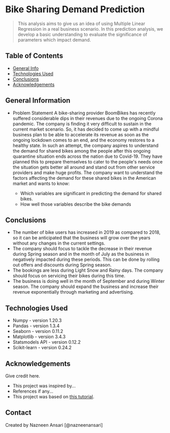 # Bike Sharing Demand Prediction
>  This analysis aims to give us an idea of using Multiple Linear Regression in a real business scenario. In this prediction analysis, we develop a basic understanding to evaluate the significance of parameters which impact demand.


## Table of Contents
* [General Info](#general-information)
* [Technologies Used](#technologies-used)
* [Conclusions](#conclusions)
* [Acknowledgements](#acknowledgements)

## General Information
- Problem Statement
    A bike-sharing provider BoomBikes has recently suffered considerable dips in their revenues due to the ongoing Corona pandemic. The company is finding it very difficult to sustain in the current market scenario. So, it has decided to come up with a mindful business plan to be able to accelerate its revenue as soon as the ongoing lockdown comes to an end, and the economy restores to a healthy state. In such an attempt, the company aspires to understand the demand for shared bikes among the people after this ongoing quarantine situation ends across the nation due to Covid-19. They have planned this to prepare themselves to cater to the people's needs once the situation gets better all around and stand out from other service providers and make huge profits.
  The company want to understand the factors affecting the demand for these shared bikes in the American market and wants to know:

  - Which variables are significant in predicting the demand for shared bikes.
  - How well those variables describe the bike demands 

## Conclusions
- The number of bike users has increased in 2019 as compared to 2018, so it can be anticipated that the business will grow over the years without any changes in the current settings.
- The company should focus to tackle the decrease in their revenue during Spring season and in the month of July as the business in negatively impacted during these periods. This can be done by rolling out offers and discounts during Spring season.
- The bookings are less during Light Snow and Rainy days. The company should focus on servicing their bikes during this time.
- The business is doing well in the month of September and during Winter season. The company should expand the business and increase their revenue exponentially through marketing and advertising.

## Technologies Used
- Numpy - version 1.20.3
- Pandas - version 1.3.4
- Seaborn - version 0.11.2
- Matplotlib - version 3.4.3
- Statsmodels API - version 0.12.2
- Scikit-learn - version 0.24.2

## Acknowledgements
Give credit here.
- This project was inspired by...
- References if any...
- This project was based on [this tutorial](https://www.example.com).

## Contact
Created by
Nazneen Ansari [@nazneenansari]

